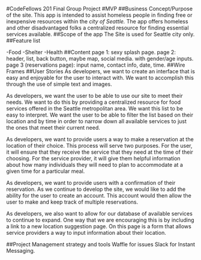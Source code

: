 #CodeFellows 201 Final Group Project
#MVP
##Business Concept/Purpose of the site.
This app is intended to assist homeless people in finding free or inexpensive resources within the *city of Seattle.*
The app offers homeless and other disadvantaged folks a centralized resource for finding essential services available.
##Scope of the app
The Site is used for Seattle city only.
##Feature list

-Food
-Shelter
-Health
##Content
page 1: sexy splash page.
page 2: header, list, back button, maybe map, social media.
with gender/age inputs.
page 3 (reservations page): input name, contact info, date, time.
##Wire Frames
##User Stories
As developers, we want to create an interface that is easy and enjoyable for the user to interact with. We want to accomplish this through the use of simple text and images.

As developers, we want the user to be able to use our site to meet their needs. We want to do this by providing a centralized resource for food services offered in the Seattle metropolitan area. We want this list to be easy to interpret. We want the user to be able to filter the list based on their location and by time in order to narrow down all available services to just the ones that meet their current need.

As developers, we want to provide users a way to make a reservation at the location of their choice. This process will serve two purposes. For the user, it will ensure that they receive the service that they need at the time of their choosing. For the service provider, it will give them helpful information about how many individuals they will need to plan to accommodate at a given time for a particular meal.

As developers, we want to provide users with a confirmation of their reservation. As we continue to develop the site, we would like to add the ability for the user to create an account. This account would then allow the user to make and keep track of multiple reservations.

As developers, we also want to allow for our database of available services to continue to expand. One way that we are encouraging this is by including a link to a new location suggestion page. On this page is a form that allows service providers a way to input information about their location.


##Project Management strategy and tools
Waffle for issues
Slack for Instant Messaging.
